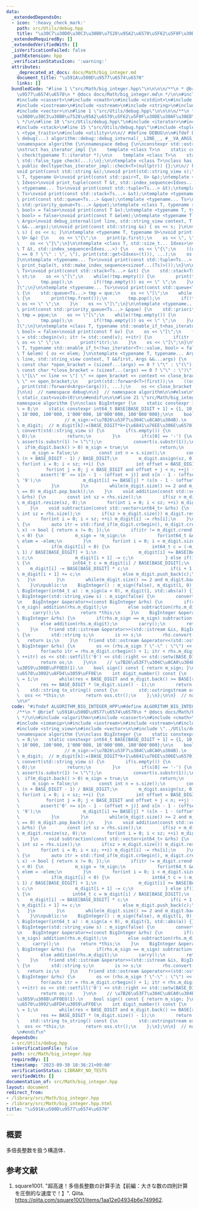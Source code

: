 ```yaml
---
data:
  _extendedDependsOn:
  - icon: ':heavy_check_mark:'
    path: src/Utils/debug.hpp
    title: "\u30C7\u30D0\u30C3\u30B0\u7528\u95A2\u6570\u5F62\u5F0F\u30DE\u30AF\u30ED"
  _extendedRequiredBy: []
  _extendedVerifiedWith: []
  _isVerificationFailed: false
  _pathExtension: hpp
  _verificationStatusIcon: ':warning:'
  attributes:
    _deprecated_at_docs: docs/Math/big_integer.md
    document_title: "\u591A\u500D\u9577\u6574\u6570"
    links: []
  bundledCode: "#line 1 \"src/Math/big_integer.hpp\"\n\n\n\n/**\n * @brief \u591A\u500D\
    \u9577\u6574\u6570\n * @docs docs/Math/big_integer.md\n */\n\n#include <algorithm>\n\
    #include <cassert>\n#include <cmath>\n#include <cstdint>\n#include <iomanip>\n\
    #include <iostream>\n#include <sstream>\n#include <string>\n#include <string_view>\n\
    #include <vector>\n\n#line 1 \"src/Utils/debug.hpp\"\n\n\n\n/**\n * @brief \u30C7\
    \u30D0\u30C3\u30B0\u7528\u95A2\u6570\u5F62\u5F0F\u30DE\u30AF\u30ED\n * @docs docs/Utils/debug.md\n\
    \ */\n\n#line 10 \"src/Utils/debug.hpp\"\n#include <iterator>\n#include <queue>\n\
    #include <stack>\n#line 15 \"src/Utils/debug.hpp\"\n#include <tuple>\n#include\
    \ <type_traits>\n#include <utility>\n\n// #define DEBUG\n\n#ifdef DEBUG\n\n#define\
    \ debug(...) algorithm::debug::debug_internal(__LINE__, #__VA_ARGS__, __VA_ARGS__)\n\
    \nnamespace algorithm {\n\nnamespace debug {\n\nconstexpr std::ostream &os = std::cerr;\n\
    \nstruct has_iterator_impl {\n    template <class T>\n    static constexpr std::true_type\
    \ check(typename T::iterator *);\n\n    template <class T>\n    static constexpr\
    \ std::false_type check(...);\n};\n\ntemplate <class T>\nclass has_iterator :\
    \ public decltype(has_iterator_impl::check<T>(nullptr)) {};\n\n// Prototype declaration.\n\
    void print(const std::string &s);\nvoid print(std::string_view s);\ntemplate <typename\
    \ T, typename U>\nvoid print(const std::pair<T, U> &p);\ntemplate <class T, std::size_t...\
    \ Idxes>\nvoid print_tuple(const T &t, std::index_sequence<Idxes...>);\ntemplate\
    \ <typename... Ts>\nvoid print(const std::tuple<Ts...> &t);\ntemplate <typename...\
    \ Ts>\nvoid print(const std::stack<Ts...> &st);\ntemplate <typename... Ts>\nvoid\
    \ print(const std::queue<Ts...> &que);\ntemplate <typename... Ts>\nvoid print(const\
    \ std::priority_queue<Ts...> &pque);\ntemplate <class T, typename std::enable_if_t<has_iterator<T>::value,\
    \ bool> = false>\nvoid print(const T &v);\ntemplate <typename T, typename std::enable_if_t<!has_iterator<T>::value,\
    \ bool> = false>\nvoid print(const T &elem);\ntemplate <typename T, typename...\
    \ Args>\nvoid debug_internal(int line, std::string_view context, T &&first, Args\
    \ &&...args);\n\nvoid print(const std::string &s) { os << s; }\n\nvoid print(std::string_view\
    \ s) { os << s; }\n\ntemplate <typename T, typename U>\nvoid print(const std::pair<T,\
    \ U> &p) {\n    os << \"{\";\n    print(p.first);\n    os << \", \";\n    print(p.second);\n\
    \    os << \"}\";\n}\n\ntemplate <class T, std::size_t... Idxes>\nvoid print_tuple(const\
    \ T &t, std::index_sequence<Idxes...>) {\n    os << \"{\";\n    ((os << (Idxes\
    \ == 0 ? \"\" : \", \"), print(std::get<Idxes>(t))), ...);\n    os << \"}\";\n\
    }\n\ntemplate <typename... Ts>\nvoid print(const std::tuple<Ts...> &t) {\n   \
    \ print_tuple(t, std::make_index_sequence<sizeof...(Ts)>());\n}\n\ntemplate <typename...\
    \ Ts>\nvoid print(const std::stack<Ts...> &st) {\n    std::stack<Ts...> tmp =\
    \ st;\n    os << \"[\";\n    while(!tmp.empty()) {\n        print(tmp.top());\n\
    \        tmp.pop();\n        if(!tmp.empty()) os << \" \";\n    }\n    os << \"\
    ]\";\n}\n\ntemplate <typename... Ts>\nvoid print(const std::queue<Ts...> &que)\
    \ {\n    std::queue<Ts...> tmp = que;\n    os << \"[\";\n    while(!tmp.empty())\
    \ {\n        print(tmp.front());\n        tmp.pop();\n        if(!tmp.empty())\
    \ os << \" \";\n    }\n    os << \"]\";\n}\n\ntemplate <typename... Ts>\nvoid\
    \ print(const std::priority_queue<Ts...> &pque) {\n    std::priority_queue<Ts...>\
    \ tmp = pque;\n    os << \"[\";\n    while(!tmp.empty()) {\n        print(tmp.top());\n\
    \        tmp.pop();\n        if(!tmp.empty()) os << \" \";\n    }\n    os << \"\
    ]\";\n}\n\ntemplate <class T, typename std::enable_if_t<has_iterator<T>::value,\
    \ bool> = false>\nvoid print(const T &v) {\n    os << \"[\";\n    for(auto itr\
    \ = std::cbegin(v); itr != std::cend(v); ++itr) {\n        if(itr != std::cbegin(v))\
    \ os << \" \";\n        print(*itr);\n    }\n    os << \"]\";\n}\n\ntemplate <typename\
    \ T, typename std::enable_if_t<!has_iterator<T>::value, bool> = false>\nvoid print(const\
    \ T &elem) { os << elem; }\n\ntemplate <typename T, typename... Args>\nvoid debug_internal(int\
    \ line, std::string_view context, T &&first, Args &&...args) {\n    constexpr\
    \ const char *open_bracket = (sizeof...(args) == 0 ? \"\" : \"(\");\n    constexpr\
    \ const char *close_bracket = (sizeof...(args) == 0 ? \"\" : \")\");\n    os <<\
    \ \"[L\" << line << \"] \" << open_bracket << context << close_bracket << \":\
    \ \" << open_bracket;\n    print(std::forward<T>(first));\n    ((os << \", \"\
    , print(std::forward<Args>(args))), ...);\n    os << close_bracket << std::endl;\n\
    }\n\n}  // namespace debug\n\n}  // namespace algorithm\n\n#else\n\n#define debug(...)\
    \ static_cast<void>(0)\n\n#endif\n\n\n#line 21 \"src/Math/big_integer.hpp\"\n\n\
    namespace algorithm {\n\nclass BigInteger {\n    static constexpr int BASE_DIGIT\
    \ = 8;\n    static constexpr int64_t BASE[BASE_DIGIT + 1] = {1, 10, 100, 1'000,\
    \ 10'000, 100'000, 1'000'000, 10'000'000, 100'000'000};\n\n    bool m_sign;  \
    \                 // m_sign:=(\u7B26\u53F7\u304C\u8CA0\u304B).\n    std::vector<int64_t>\
    \ m_digit;  // m_digit[k]:=(BASE_DIGIT*k+1\u6841\u76EE\u306E\u6570).\n\n    void\
    \ convert(std::string_view s) {\n        if(s.empty()) {\n            m_digit.assign(1,\
    \ 0);\n            return;\n        }\n        if(s[0] == '-') {\n           \
    \ assert(s.substr(1) != \"\");\n            convert(s.substr(1));\n          \
    \  if(m_digit.back() > 0) m_sign = true;\n            return;\n        }\n   \
    \     m_sign = false;\n        const int n = s.size();\n        const int sz =\
    \ (n + BASE_DIGIT - 1) / BASE_DIGIT;\n        m_digit.assign(sz, 0);\n       \
    \ for(int i = 0; i < sz; ++i) {\n            int offset = BASE_DIGIT * i;\n  \
    \          for(int j = 0; j < BASE_DIGIT and offset + j < n; ++j) {\n        \
    \        assert('0' <= s[n - 1 - (offset + j)] and s[n - 1 - (offset + j)] <=\
    \ '9');\n                m_digit[i] += BASE[j] * (s[n - 1 - (offset + j)] - '0');\n\
    \            }\n        }\n        while(m_digit.size() >= 2 and m_digit.back()\
    \ == 0) m_digit.pop_back();\n    }\n    void addition(const std::vector<int64_t>\
    \ &rhs) {\n        const int sz = rhs.size();\n        if(sz > m_digit.size())\
    \ m_digit.resize(sz, 0);\n        for(int i = 0; i < sz; ++i) m_digit[i] += rhs[i];\n\
    \    }\n    void subtraction(const std::vector<int64_t> &rhs) {\n        const\
    \ int sz = rhs.size();\n        if(sz > m_digit.size()) m_digit.resize(sz, 0);\n\
    \        for(int i = 0; i < sz; ++i) m_digit[i] -= rhs[i];\n    }\n    void carry()\
    \ {\n        auto itr = std::find_if(m_digit.crbegin(), m_digit.crend(), [](int64_t\
    \ x) -> bool { return x != 0; });\n        if(itr != m_digit.crend() and *itr\
    \ < 0) {\n            m_sign = !m_sign;\n            for(int64_t &elem : m_digit)\
    \ elem = -elem;\n        }\n        for(int i = 0; i < m_digit.size(); ++i) {\n\
    \            if(m_digit[i] < 0) {\n                int64_t c = (-m_digit[i] -\
    \ 1) / BASE[BASE_DIGIT] + 1;\n                m_digit[i] += BASE[BASE_DIGIT] *\
    \ c;\n                m_digit[i + 1] -= c;\n            } else if(10 <= m_digit[i])\
    \ {\n                int64_t c = m_digit[i] / BASE[BASE_DIGIT];\n            \
    \    m_digit[i] -= BASE[BASE_DIGIT] * c;\n                if(i + 1 < m_digit.size())\
    \ m_digit[i + 1] += c;\n                else m_digit.push_back(c);\n         \
    \   }\n        }\n        while(m_digit.size() >= 2 and m_digit.back() == 0) m_digit.pop_back();\n\
    \    }\n\npublic:\n    BigInteger() : m_sign(false), m_digit(1, 0) {}\n    explicit\
    \ BigInteger(int64_t a) : m_sign(a < 0), m_digit(1, std::abs(a)) {}\n    explicit\
    \ BigInteger(std::string_view s) : m_sign(false) {\n        convert(s);\n    }\n\
    \n    BigInteger &operator+=(const BigInteger &rhs) {\n        if(rhs.m_sign ==\
    \ m_sign) addition(rhs.m_digit);\n        else subtraction(rhs.m_digit);\n   \
    \     carry();\n        return *this;\n    }\n    BigInteger &operator-=(const\
    \ BigInteger &rhs) {\n        if(rhs.m_sign == m_sign) subtraction(rhs.m_digit);\n\
    \        else addition(rhs.m_digit);\n        carry();\n        return *this;\n\
    \    }\n    friend std::istream &operator>>(std::istream &is, BigInteger &rhs)\
    \ {\n        std::string s;\n        is >> s;\n        rhs.convert(s);\n     \
    \   return is;\n    }\n    friend std::ostream &operator<<(std::ostream &os, const\
    \ BigInteger &rhs) {\n        os << (rhs.m_sign ? \"-\" : \"\") << rhs.m_digit.back();\n\
    \        for(auto itr = rhs.m_digit.crbegin() + 1; itr < rhs.m_digit.crend();\
    \ ++itr) os << std::setfill('0') << std::right << std::setw(BASE_DIGIT) << *itr;\n\
    \        return os;\n    }\n\n    // \u7B26\u53F7\u304C\u8CA0\u304B\u5224\u5B9A\
    \u3059\u308B\uFF0EO(1).\n    bool sign() const { return m_sign; }\n    // \u6841\
    \u6570\u3092\u8FD4\u3059\uFF0E\n    int digit_number() const {\n        int res\
    \ = 1;\n        while(res < BASE_DIGIT and m_digit.back() >= BASE[res]) res++;\n\
    \        res += BASE_DIGIT * (m_digit.size() - 1);\n        return res;\n    }\n\
    \    std::string to_string() const {\n        std::ostringstream oss;\n      \
    \  oss << *this;\n        return oss.str();\n    };\n};\n\n}  // namespace algorithm\n\
    \n\n"
  code: "#ifndef ALGORITHM_BIG_INTEGER_HPP\n#define ALGORITHM_BIG_INTEGER_HPP 1\n\n\
    /**\n * @brief \u591A\u500D\u9577\u6574\u6570\n * @docs docs/Math/big_integer.md\n\
    \ */\n\n#include <algorithm>\n#include <cassert>\n#include <cmath>\n#include <cstdint>\n\
    #include <iomanip>\n#include <iostream>\n#include <sstream>\n#include <string>\n\
    #include <string_view>\n#include <vector>\n\n#include \"../Utils/debug.hpp\"\n\
    \nnamespace algorithm {\n\nclass BigInteger {\n    static constexpr int BASE_DIGIT\
    \ = 8;\n    static constexpr int64_t BASE[BASE_DIGIT + 1] = {1, 10, 100, 1'000,\
    \ 10'000, 100'000, 1'000'000, 10'000'000, 100'000'000};\n\n    bool m_sign;  \
    \                 // m_sign:=(\u7B26\u53F7\u304C\u8CA0\u304B).\n    std::vector<int64_t>\
    \ m_digit;  // m_digit[k]:=(BASE_DIGIT*k+1\u6841\u76EE\u306E\u6570).\n\n    void\
    \ convert(std::string_view s) {\n        if(s.empty()) {\n            m_digit.assign(1,\
    \ 0);\n            return;\n        }\n        if(s[0] == '-') {\n           \
    \ assert(s.substr(1) != \"\");\n            convert(s.substr(1));\n          \
    \  if(m_digit.back() > 0) m_sign = true;\n            return;\n        }\n   \
    \     m_sign = false;\n        const int n = s.size();\n        const int sz =\
    \ (n + BASE_DIGIT - 1) / BASE_DIGIT;\n        m_digit.assign(sz, 0);\n       \
    \ for(int i = 0; i < sz; ++i) {\n            int offset = BASE_DIGIT * i;\n  \
    \          for(int j = 0; j < BASE_DIGIT and offset + j < n; ++j) {\n        \
    \        assert('0' <= s[n - 1 - (offset + j)] and s[n - 1 - (offset + j)] <=\
    \ '9');\n                m_digit[i] += BASE[j] * (s[n - 1 - (offset + j)] - '0');\n\
    \            }\n        }\n        while(m_digit.size() >= 2 and m_digit.back()\
    \ == 0) m_digit.pop_back();\n    }\n    void addition(const std::vector<int64_t>\
    \ &rhs) {\n        const int sz = rhs.size();\n        if(sz > m_digit.size())\
    \ m_digit.resize(sz, 0);\n        for(int i = 0; i < sz; ++i) m_digit[i] += rhs[i];\n\
    \    }\n    void subtraction(const std::vector<int64_t> &rhs) {\n        const\
    \ int sz = rhs.size();\n        if(sz > m_digit.size()) m_digit.resize(sz, 0);\n\
    \        for(int i = 0; i < sz; ++i) m_digit[i] -= rhs[i];\n    }\n    void carry()\
    \ {\n        auto itr = std::find_if(m_digit.crbegin(), m_digit.crend(), [](int64_t\
    \ x) -> bool { return x != 0; });\n        if(itr != m_digit.crend() and *itr\
    \ < 0) {\n            m_sign = !m_sign;\n            for(int64_t &elem : m_digit)\
    \ elem = -elem;\n        }\n        for(int i = 0; i < m_digit.size(); ++i) {\n\
    \            if(m_digit[i] < 0) {\n                int64_t c = (-m_digit[i] -\
    \ 1) / BASE[BASE_DIGIT] + 1;\n                m_digit[i] += BASE[BASE_DIGIT] *\
    \ c;\n                m_digit[i + 1] -= c;\n            } else if(10 <= m_digit[i])\
    \ {\n                int64_t c = m_digit[i] / BASE[BASE_DIGIT];\n            \
    \    m_digit[i] -= BASE[BASE_DIGIT] * c;\n                if(i + 1 < m_digit.size())\
    \ m_digit[i + 1] += c;\n                else m_digit.push_back(c);\n         \
    \   }\n        }\n        while(m_digit.size() >= 2 and m_digit.back() == 0) m_digit.pop_back();\n\
    \    }\n\npublic:\n    BigInteger() : m_sign(false), m_digit(1, 0) {}\n    explicit\
    \ BigInteger(int64_t a) : m_sign(a < 0), m_digit(1, std::abs(a)) {}\n    explicit\
    \ BigInteger(std::string_view s) : m_sign(false) {\n        convert(s);\n    }\n\
    \n    BigInteger &operator+=(const BigInteger &rhs) {\n        if(rhs.m_sign ==\
    \ m_sign) addition(rhs.m_digit);\n        else subtraction(rhs.m_digit);\n   \
    \     carry();\n        return *this;\n    }\n    BigInteger &operator-=(const\
    \ BigInteger &rhs) {\n        if(rhs.m_sign == m_sign) subtraction(rhs.m_digit);\n\
    \        else addition(rhs.m_digit);\n        carry();\n        return *this;\n\
    \    }\n    friend std::istream &operator>>(std::istream &is, BigInteger &rhs)\
    \ {\n        std::string s;\n        is >> s;\n        rhs.convert(s);\n     \
    \   return is;\n    }\n    friend std::ostream &operator<<(std::ostream &os, const\
    \ BigInteger &rhs) {\n        os << (rhs.m_sign ? \"-\" : \"\") << rhs.m_digit.back();\n\
    \        for(auto itr = rhs.m_digit.crbegin() + 1; itr < rhs.m_digit.crend();\
    \ ++itr) os << std::setfill('0') << std::right << std::setw(BASE_DIGIT) << *itr;\n\
    \        return os;\n    }\n\n    // \u7B26\u53F7\u304C\u8CA0\u304B\u5224\u5B9A\
    \u3059\u308B\uFF0EO(1).\n    bool sign() const { return m_sign; }\n    // \u6841\
    \u6570\u3092\u8FD4\u3059\uFF0E\n    int digit_number() const {\n        int res\
    \ = 1;\n        while(res < BASE_DIGIT and m_digit.back() >= BASE[res]) res++;\n\
    \        res += BASE_DIGIT * (m_digit.size() - 1);\n        return res;\n    }\n\
    \    std::string to_string() const {\n        std::ostringstream oss;\n      \
    \  oss << *this;\n        return oss.str();\n    };\n};\n\n}  // namespace algorithm\n\
    \n#endif\n"
  dependsOn:
  - src/Utils/debug.hpp
  isVerificationFile: false
  path: src/Math/big_integer.hpp
  requiredBy: []
  timestamp: '2023-09-30 18:36:21+09:00'
  verificationStatus: LIBRARY_NO_TESTS
  verifiedWith: []
documentation_of: src/Math/big_integer.hpp
layout: document
redirect_from:
- /library/src/Math/big_integer.hpp
- /library/src/Math/big_integer.hpp.html
title: "\u591A\u500D\u9577\u6574\u6570"
---
```

## 概要

多倍長整数を扱う構造体．


## 参考文献

1. square1001. "超高速！多倍長整数の計算手法【前編：大きな数の四則計算を圧倒的な速度で！】". Qiita. <https://qiita.com/square1001/items/1aa12e04934b6e749962>.

